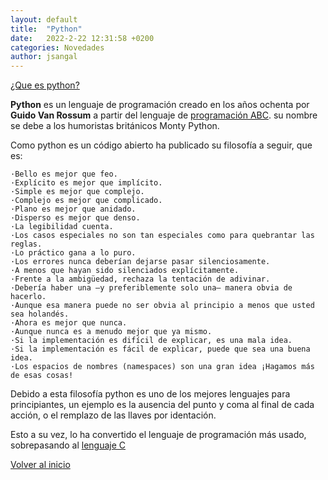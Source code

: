 ```yaml
---
layout: default
title:  "Python"
date:   2022-2-22 12:31:58 +0200
categories: Novedades
author: jsangal
---
```

<u>¿Que es python?</u>

**Python** es un lenguaje de programación creado en los años ochenta por **Guido Van Rossum**
a partir del lenguaje de [programación ABC](http://www.larevistainformatica.com/ABC.htm).
su nombre se debe a los humoristas británicos Monty Python.

Como python es un código abierto ha publicado su filosofía a seguir, que es:

    ·Bello es mejor que feo.
    ·Explícito es mejor que implícito.
    ·Simple es mejor que complejo.
    ·Complejo es mejor que complicado.
    ·Plano es mejor que anidado.
    ·Disperso es mejor que denso.
    ·La legibilidad cuenta.
    ·Los casos especiales no son tan especiales como para quebrantar las reglas.
    ·Lo práctico gana a lo puro.
    ·Los errores nunca deberían dejarse pasar silenciosamente.
    ·A menos que hayan sido silenciados explícitamente.
    ·Frente a la ambigüedad, rechaza la tentación de adivinar.
    ·Debería haber una —y preferiblemente solo una— manera obvia de hacerlo.
    ·Aunque esa manera puede no ser obvia al principio a menos que usted sea holandés.​
    ·Ahora es mejor que nunca.
    ·Aunque nunca es a menudo mejor que ya mismo.
    ·Si la implementación es difícil de explicar, es una mala idea.
    ·Si la implementación es fácil de explicar, puede que sea una buena idea.
    ·Los espacios de nombres (namespaces) son una gran idea ¡Hagamos más de esas cosas!

Debido a esta filosofía python es uno de los mejores lenguajes para principiantes, un ejemplo es la ausencia del punto y coma al final de cada acción, o el remplazo de las llaves por identación.

Esto a su vez, lo ha convertido el lenguaje de programación más usado, sobrepasando al [lenguaje C](https://openwebinars.net/blog/que-es-c/)



[Volver al inicio](https://jsangal.github.io/)
